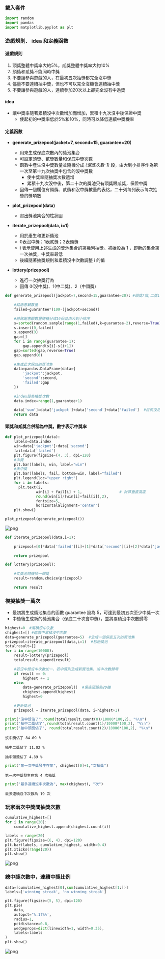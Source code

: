 ### 載入套件


```python
import random
import pandas
import matplotlib.pyplot as plt
```

### 遊戲規則、 idea 和定義函數
#### 遊戲規則
1. 頭獎整體中獎率大約5%，貳獎整體中獎率大約10%
1. 頭獎和貳獎不能同時中獎
1. 不要讓參與遊戲的人，在最初五次抽獎都完全沒中獎
1. 儘量不要連續抽中獎，但也不可以完全沒機會連續抽中獎
1. 不要讓參與遊戲的人，連續參加20次以上卻完全沒有中過獎  

#### idea
* 讓中獎率隨著累積沒中次數增加而增加，累積十九次沒中後保證中獎
    * 使起初的中獎率低於5%和10%，同時可以降低連續中獎機率  
    
#### 定義函數
* **generate_prizepool(jacket=7, second=15, guarantee=20)**  
    * 用來生成保底次數內的獎池集合
    * 可設定頭獎、貳獎數量和保底中獎次數
    * 函數中產生沒中獎數量並隨機分成 *(保底次數-1)* 段，由大到小排序作為第一次至第十九次抽獎中包含的沒中獎數
        * 使中獎率隨抽獎次數遞增
        * 累積十九次沒中後，第二十次的獎池只有頭獎跟貳獎，保證中獎
    * 回傳一個欄位有頭獎、貳獎和沒中獎數量的表格，二十列每列表示每次抽獎的獎項數  
    
    
* **plot_prizepool(data)**
    * 畫出獎池集合的柱狀圖
    
    
* **iterate_prizepool(data, i=1)**
    * 用於產生和更新獎池
    * 0表沒中獎；1表貳獎；2表頭獎
    * i 表示使用上述生成的獎池集合的第幾列抽獎。初始設為 1 ，即新的集合第一次抽獎，中獎率最低
    * 後續隨著抽獎規則和累積沒中次數調整 i 的值  
    
    
* **lottery(prizepool)**
    * 進行一次抽獎行為
    * 回傳 0(沒中獎)、1(中二獎)、2（中頭獎)


```python
def generate_prizepool(jackpot=7,second=15,guarantee=20): #頭獎7個,二獎15個,保底20次中獎
    
    #銘謝惠顧數量
    failed=guarantee*(100-(jackpot+second))
    
    #將銘謝惠顧數量隨機分成19份並由大到小排序
    s=sorted(random.sample(range(1,failed),k=guarantee-2),reverse=True)
    s.insert(0,failed)
    s.append(0)
    gap=[]
    for i in range(guarantee-1):
        gap.append(s[i]-s[i+1])
    gap=sorted(gap,reverse=True)
    gap.append(0)
    
    #生成此次保底的獎池集
    data=pandas.DataFrame(data={
        'jackpot':jackpot,
        'second':second,
        'failed':gap
    })
    
    #index設為抽獎次數
    data.index=range(1,guarantee+1)
    
    data['sum']=data['jackpot']+data['second']+data['failed']  #目前沒用到
    return data
```

#### 頭獎和貳獎合併稱為中獎，數字表示中獎率


```python
def plot_prizepool(data):
    labels=data.index
    win=data['jackpot']+data['second']
    fail=data['failed']
    plt.figure(figsize=(4, 3), dpi=120)
    #中獎
    plt.bar(labels, win, label="win")
    #未中獎
    plt.bar(labels, fail, bottom=win, label="failed")
    plt.legend(loc="upper right")
    for i in labels:
      plt.text(i,
              win[i] + fail[i] + 1,                 # 計算垂直高度
              round(win[i]/(win[i]+fail[i]),2),
              fontsize=5,
              horizontalalignment='center')
    plt.show()
```


```python
plot_prizepool(generate_prizepool())
```


    
![png](output_6_0.png)
    



```python
def iterate_prizepool(data,i=1):
    
    prizepool=[0]*data['failed'][i]+[1]*data['second'][i]+[2]*data['jackpot'][i]
    
    return prizepool
```


```python
def lottery(prizepool):
    
    #從獎池隨機抽一個獎
    result=random.choice(prizepool)
    
    return result
```

### 模擬抽獎一萬次
* 最初將生成獎池集合的函數 guarantee 設為 5，可達到最初五次至少中獎一次
* 中獎後生成新的獎池集合（保底二十次會中獎），並將累積沒中次數歸零


```python
highest=0  #累積沒中次數
chighest=[] #遊戲中累積沒中次數
data=generate_prizepool(guarantee=5)  #生成一個保底五次的奬池集
prizepool=iterate_prizepool(data,i=1)  #初始獎池
totalresult=[]
for i in range(10000):
    result=lottery(prizepool)
    totalresult.append(result)
        
    #若沒中獎沒中次數加一，若中獎則生成新獎池集，沒中次數歸零
    if result == 0:
        highest += 1
    else:
        data=generate_prizepool()  #保底預設為20抽
        chighest.append(highest)
        highest=0
        
    #更新獎池
    prizepool = iterate_prizepool(data, i=highest+1)
```


```python
print("沒中獎佔了",round(totalresult.count(0)/10000*100,2), "%\n")
print("抽中二獎佔了",round(totalresult.count(1)/10000*100,2), "%\n")
print("抽中頭獎佔了", round(totalresult.count(2)/10000*100,2), "%\n")
```

    沒中獎佔了 84.09 %
    
    抽中二獎佔了 11.02 %
    
    抽中頭獎佔了 4.89 %
    



```python
print("第一次中獎發生在第", chighest[0]+1,"次抽獎")
```

    第一次中獎發生在第 4 次抽獎



```python
print("最多連續沒中次數為", max(chighest), "次")
```

    最多連續沒中次數為 19 次


### 玩家兩次中獎間抽獎次數


```python
cumulative_highest=[]
for i in range(20):
    cumulative_highest.append(chighest.count(i))
```


```python
labels = range(20)
plt.figure(figsize=(6, 4), dpi=120)
plt.bar(labels, cumulative_highest, width=0.4)
plt.xticks(range(20))
plt.show()
```


    
![png](output_16_0.png)
    


### 總中獎次數中，連續中獎比例


```python
data=[cumulative_highest[0],sum(cumulative_highest[1:])]
labels=['winning streak', 'no winning streak']
```


```python
plt.figure(figsize=(5, 5), dpi=120)
plt.pie(
    data,
    autopct='%.1f%%',
    radius=1,
    pctdistance=0.8,
    wedgeprops=dict(linewidth=1, width=0.35),
    labels=labels
)
plt.show()
```


    
![png](output_19_0.png)
    

